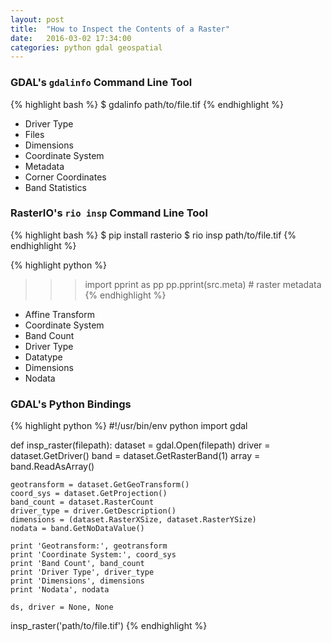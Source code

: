 ```yaml
---
layout: post
title:  "How to Inspect the Contents of a Raster"
date:   2016-03-02 17:34:00
categories: python gdal geospatial
---
```




### GDAL's `gdalinfo` Command Line Tool

{% highlight bash %}
$ gdalinfo path/to/file.tif
{% endhighlight %}

- Driver Type
- Files
- Dimensions
- Coordinate System
- Metadata
- Corner Coordinates
- Band Statistics

### RasterIO's `rio insp` Command Line Tool

{% highlight bash %}
$ pip install rasterio
$ rio insp path/to/file.tif
{% endhighlight %}

{% highlight python %}
>>> import pprint as pp
>>> pp.pprint(src.meta)  # raster metadata
{% endhighlight %}

- Affine Transform
- Coordinate System
- Band Count
- Driver Type
- Datatype
- Dimensions
- Nodata

### GDAL's Python Bindings

{% highlight python %}
#!/usr/bin/env python
import gdal

def insp_raster(filepath):
    dataset = gdal.Open(filepath)
    driver = dataset.GetDriver()
    band = dataset.GetRasterBand(1)
    array = band.ReadAsArray()

    geotransform = dataset.GetGeoTransform()
    coord_sys = dataset.GetProjection()
    band_count = dataset.RasterCount
    driver_type = driver.GetDescription()
    dimensions = (dataset.RasterXSize, dataset.RasterYSize)
    nodata = band.GetNoDataValue()

    print 'Geotransform:', geotransform
    print 'Coordinate System:', coord_sys
    print 'Band Count', band_count
    print 'Driver Type', driver_type
    print 'Dimensions', dimensions
    print 'Nodata', nodata

    ds, driver = None, None

insp_raster('path/to/file.tif')
{% endhighlight %}
